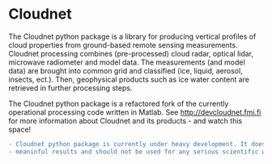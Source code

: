 # Cloudnet
The Cloudnet python package is a library for producing vertical profiles of cloud properties from ground-based remote sensing measurements. Cloudnet processing combines (pre-processed) cloud radar, optical lidar, microwave radiometer and model data. The measurements (and model data) are brought into common grid and classified (ice, liquid, aerosol, insects, ect.). Then, geophysical products such as ice water content are retrieved in further processing steps.

The Cloudnet python package is a refactored fork of the currently operational processing code written in Matlab. 
See http://devcloudnet.fmi.fi for more information about Cloudnet and its products - and watch this space!

```diff
- Cloudnet python package is currently under heavy development. It does not yet produces any 
- meaninful results and should not be used for any serious scientific work.
```
